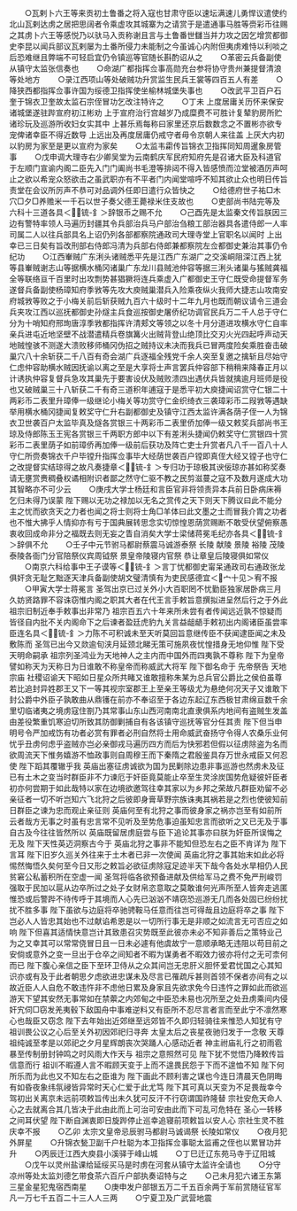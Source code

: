 <!-- { "loadSidebar": true } -->
　　○瓦剌卜六王等来贡初土鲁番之将入寇也甘肃守臣以速坛满速儿勇悍议遣使约北山瓦剌达虏之居把思阔者令乘虚攻其城寨为之请赏于是遣通事马胜等赍彩币往赐之其虏卜六王等感悦乃以驮马入贡称谢且言与土鲁番世讎当并力攻之因乞增赏都御史李昆以闻兵部议瓦剌屡为土番所侵力未能制之今虽诚心内附但夷虏难恃以利啖之后恐难继且弊端不可轻启宜仍令镇巡等官随长斟酌诏从之
　　○革密云兵备副使从镇守太监张信奏也
　　○命湖广都指挥佥事高勋充台参将协守贵州兼提督清浪等处地方
　　○录江西项山等处破贼功升赏监生民兵王裳等四百五人有差
　　○降狭西都指挥佥事许国为绥德卫指挥使坐榆林城堡失事也
　　○改武平卫百户石奎于锦衣卫奎故太监石宗侄冒功乞改注特许之
　　○丁未  上度居庸关历怀来保安诸城堡遂驻跸宣府初江彬劝  上于宣府治行宫越岁乃成糜费不可胜计复辇豹房所贮诸珍玩及巡游所收妇女实其中  上甚乐焉每称曰家里还京后数数念之不置彬亦欲专宠俾诸幸臣不得近数导  上远出及再度居庸仍戒守者毋令京朝人来往盖  上厌大内初以豹房为家至是更以宣府为家矣
　　○太监韦霦传旨锦衣卫指挥同知周暹象房管事
　　○戊申调大理寺右少卿吴堂为云南鹤庆军民府知府先是召诸大臣及科道官于左顺门宣谕内阁二臣先入门门阖尚书毛澄等排闼不得入皆感愤而泣堂被酒厉声呵止之欲以希宠众怒欲击之虽武职亦有不平者门内闻堂喧呼不知其欲止众也明日传旨责堂在会议所厉声不恭可对品调外任即日遣行众皆快之
　　○给德府世子祐□木穴□夕□养赡米一千石以世子奏父德王薨禄米住支故也
　　○吏部尚书陆完等及六科十三道各具＜锍-釒＞辞银币之赐不允
　　○己酉先是太监秦文传旨朕因三边有警特率领人马遍历封疆其令兵部治兵马户部治刍粮工部治器具各遣侍郎一人率司属二人以往兵部具名上诏仍列各部都察院通政司大理寺堂上官职名以闻时  上出幸已三日矣有旨改刑部右侍郎冯清为兵部右侍郎兼都察院左佥都御史兼治其事仍令纪功
　　○江西輋贼广东浰头诸贼悉平先是江西广东湖广之交溪峒阻深江西上犹等县輋贼谢志山等据横水桶冈诸巢广东龙川县贼池仲容等据三浰头诸巢与猺贼龚福全等联络亘千百里时出攻剽势甚猖獗将连兵乘虚入广都御史王守仁既受命提督军务遂督兵备副使杨璋知府季敩等先攻大庾贼巢潜兵入险乘夜纵火我师大捷志山攻南安府城敩等败之于小梅关前后斩获贼九百六十级时十二年九月也既而朝议请令三道会兵夹攻江西以巡抚都御史孙燧主兵食巡按御史屠侨纪功调官民兵万二千人总于守仁分为十哨知府邢珣唐淳季敩都指挥许清郏文等领之以冬十月分道进攻横水守仁自率亲兵进屯近地坚壁不战潜遣精兵卷旗篝火出贼背登山绝顶比交刃火光四起呼声动天地贼惶骇不测遂大溃败移师桶冈伪招之贼持议未决而我兵已冒两度险矣乘胜奋击破巢穴八十余斩获二千八百有奇会湖广兵逐福全残党千余人突至复邀之擒斩且尽始守仁虑仲容助横水贼因抚谕以离之至是大享将士声言罢兵仲容部下稍稍来降春正月以计诱执仲容复督兵急攻其巢先于要害设伏及贼败溃四出遇伏兵皆就擒逾月班师是役也又破贼巢三十八斩获二千有奇三道积年逋寇于是悉平初大庾捷闻诏赏守仁银二十两彩币二表里升璋俸一级继论小梅关等功赏守仁金织绮衣三袭璋彩币二叚敩等遇缺举用横水桶冈捷闻复敕奖守仁升右副都御史及镇守江西太监许满各荫子侄一人为锦衣卫世袭百户太监毕真及燧各赏银三十两彩币二表里侨加俸一级又敕奖兵部尚书王琼及侍郎陈玉王宪各赏银三千两职方郎中以下有差浰头捷闻仍敕奖守仁赏银四十赏彩币二表里荫子如前璋侨再加俸一级前后获功及阵亡吏士升赏者凡八千一百八十人守仁所赍奏锦衣千户毕镗升指挥佥事毕大经荫世袭百户镗即真侄大经又镗子也守仁之改提督实结琼得之故凡奏捷章＜锍-釒＞专归功于琼极其谀佞琼亦甚如称奖奏请无壅赏赉稠叠权谲相附识者鄙之然守仁驱不教之民剪滋蔓之寇不及数月遂成大功其智略亦不可少云
　　○庚戌大学士杨廷和言臣官非将领责异本兵前日卧病床褥乞归未得乃误蒙  陛下赐以无功之禄加以无名之赏传之天下则天下腾议曰此不能分主之忧而欲贪天之力者也闻之将士则将士角□羊体曰此文墨之士而冒我介胄之功者也不惟大拂乎人情抑亦有亏于国典展转思念实切惊惶恩荫赏赐断不敢受伏望俯察愚衷收回成命非分之福既去则无妄之眚自消矣大学士梁储蒋冕毛纪亦各具＜锍-釒＞辞俱不允
　　○壬子中元节驸马都尉蔡震马诚游泰祭  长陵  献陵  景陵  裕陵  茂陵  泰陵各衙门分官陪祭仪宾周钺祭  景皇帝陵寝内官祭  恭让章皇后陵寝俱如常仪
　　○南京六科给事中王子谟等＜锍-釒＞言丁忧都御史甯呆通政司右通政张龙俱奸贪无耻乞黜逐天津兵备副使胡文璧清慎有为吏民感德宜＜宀十见＞宥不报
　　○甲寅大学士蒋冕言  圣驾出京已过关外小大百职罔不忧勤臣独家居卧病三月久妨贤路罪不容诛窃惟内阁之职其大者在代王言手敕旨意撰拟进呈然后行之于外此  祖宗旧制近奉手敕事出非常乃  祖宗百五六十年来所未尝有者传闻远近孰不惊疑而皆径自内批不关内阁命下之后谏者盈廷虎豹九关言益龃龉手敕初出内阁诸臣虽尝率臣连名具＜锍-釒＞力陈不可积诚未至天听莫回旨意继传臣不获闻逮臣闻之未及敷陈而  圣驾已出今又欻逾旬浃月延颈北睇无策可施夙夜忧惶措身无地仰惟  陛下受天明命嗣承  祖宗列圣鸿业为天地神人之主内而中国外而四夷孰不尊称  陛下为皇帝譬如称天为天称日为日谁敢不称皇帝而称威武大将军  陛下御名命于  先帝祭告  天地  宗庙  社稷诏谕天下昭如日星众所共睹又谁敢擅称朱某为总兵官公爵比之侯伯虽尊若比追封异姓郡王又下一等其视宗室郡王上至亲王等级尤为悬绝何况天子又谁敢下封公爵中外臣子孰敢曲从鼎镬在前亦不奉诏至于各边东起辽东西极甘肃绵亘数千余里切临诸夷之境虏寇住劄乃其常事山东山西河南南北直隶俱系内地间有盗贼生发盖由差役繁重饥寒迫切所致其防御剿捕自有各该镇守巡抚等官分任其责  陛下但当申明号令严加戒饬有功者必赏有罪者必刑自然将士用命威武奋扬守令得人农桑乐业何忧乎丑虏何虑乎盗贼亦岂必亲御戎马遍历四方而后为快邪若但假以征虏除盗为名而欲周流天下惟务嬉游不恤政事则自周穆王而下秦隋之君殷鉴具存万世永戒臣又何忍使  陛下蹈其覆辙乎我  英庙出塞征虏诚欲为国为民剿除边患非事巡游也然虏未及征已有土木之变当时群臣非不力谏厄于奸臣竟莫能止卒至生灵涂炭国势危疑彼奸臣者初亦何尝期于如此哉特以家在边境欲邀驾往幸其家以为乡邦之荣故凡群臣劝留不必亲征者一切不听岂知六飞北狩之后彼即身膏草野宗族诛夷其祸若是之烈也使彼知前日群臣之谏为忠而观止亲征则  英庙何至有北狩之事而彼身家之祸亦岂至有如前所云者哉方无事之时虽有忠言常不见听及至势危事迫虽知忠言而欲听之又已无及于事自古及今往往皆然所以  英庙既留居虏庭尝与臣下追论其事亦曰朕为奸臣所误悔之无及  陛下天性英迈洞察古今于  英庙北狩之事非不能知但恐左右之臣不肯详为  陛下言耳  陛下旧岁久巡关外往来于土木者已非一次使闻  英庙北狩之事其始末如此必将惕然悔悟久矣何至今日又形之敕旨必欲征虏除寇足迹半天下哉今各处水旱相仍人民贫窘公私蓄积所在空虚一闻  圣驾将临各欲预备进献及供给军马之费不免严刑峻罚强取于民加以扈从边卒所过之处子女财帛恣意取之莫敢谁何光声所至人皆奔走逃匿惟恐或后警跸不待传呼于其境而人心先已汹汹不靖窃恐巡游无几而各处固已纷纷扰扰不胜多事  陛下虽欲与边庭将卒驰骋鞍马任意而往岂可得哉且边庭将卒之事  陛下岂必人人皆忠其始也不过献谄希恩是以一切所行事无是非顺之如流言无可否应之如响  陛下但喜其适情快意岂计其致患召灾势既至此彼亦未必不知非善后之策特业己为之又幸其可以常常侥冒日且一日未必遽有他虞故宁一意顺承略无违阻以苟目前之安倘或意外之变一旦出于仓卒之间知者不暇为谋勇者不暇效力彼亦将付之无可柰何而已  陛下腹心亲信之臣下至环卫侍从之众其间岂无忠肝义胆怀爱君忧国之心其知识亦或有及于此者朝思夕虑欲进忠谋未及尽言已罹疏斥甚则首领不保者亦间有之以故近臣人人自危不敢违忤非不虑他日累及身家且先欲求免今日违忤之罪如此而欲巡游天下望其安然无事常如在禁蘌之内郊甸之中臣恐未易也况所至之处丑虏乘间内侵奸宄伺□窃发羌夷毂下敌国舟中事难逆料又有臣所不忍尽言者言而至此宁不凛然寒心也哉臣又窃念  陛下去年始出近郊继至远郊皆不久即归轻骑往来惟恐人知犹有守  祖训畏公议之心后至关外初因郊祀归寻奔  太皇太后之丧星夜驰归发于一念敬  天尊  祖纯诚至孝是以郊祀之夕月星辉朗丧次哭踊人心感动近者  神主祔庙礼行之初雨雹暴至传制册封钟鸣之时风雨大作天与  祖宗之意照然可见  陛下犹不觉悟乃降敕传旨信意而行  祖训不暇遵人言不暇顾天变于上而不遑畏民怨于下而不遑恤不知  陛下何所乐而为此也又不知左右之臣谁为  陛下画此不顾利害之谋也今连日清晨天色阴晦有如昏夜象纬氛祲皆异常时天心仁爱于此尤笃  陛下其可真以天变为不足畏哉幸今驾初出关离京未远前项敕旨传出未久犹可反汗不行窃谓国祚隆替  宗社安危天命人心之去就离合其几皆决于此由此而上可治可安由此而下可乱可危特在  圣心一转移之间耳伏望  陛下断自渊衷即日旋跸停止巡幸追寝前项敕旨以安人心  宗社生灵不胜庆幸不报
　　○乙卯  太宗文皇帝忌辰驸马都尉马诚谒祭  长陵如常仪
　　○夜月犯外屏星
　　○升锦衣甃卫副千户杜聪为本卫指挥佥事聪太监甫之侄也以累冒功并升
　　○丙辰迁江西大庾县小溪驿于峰山城
　　○丁巳迁辽东苑马寺于辽阳城
　　○戊午以灵州盐课给延绥买马是时虏在河套从镇守太监许全请也
　　○分守凉州等处太监刘德乞带食茶六百斤户部执奏诏特与之
　　○己未月犯六诸王东第三星金星犯鬼宿西南星
　　○庚申发户部银五万二千五百余两于军前赏随征官军凡一万七千五百二十三人人三两
　　○宁夏卫及广武营地震
